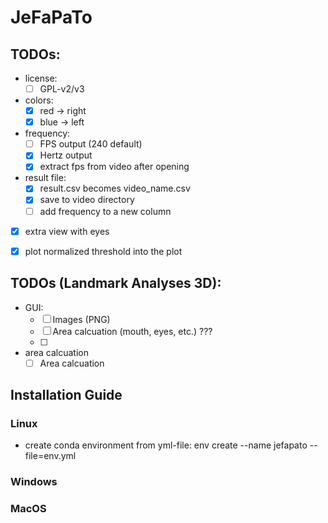 # JeFaPaTo
## TODOs:
- license:
  - [ ] GPL-v2/v3
- colors:
  - [X] red  -> right
  - [X] blue -> left

- frequency:
  - [ ] FPS output (240 default)
  - [X] Hertz output
  - [X] extract fps from video after opening

- result file:
  - [X] result.csv becomes video_name.csv
  - [X] save to video directory
  - [ ] add frequency to a new column

- [X] extra view with eyes

- [X] plot normalized threshold into the plot

## TODOs (Landmark Analyses 3D):
- GUI:
  - [ ] Images (PNG)
  - [ ] Area calcuation (mouth, eyes, etc.) ???
  - [ ] 

- area calcuation
  - [ ] Area calcuation

## Installation Guide

### Linux
- create conda environment from yml-file:
    env create --name jefapato --file=env.yml

### Windows

### MacOS
